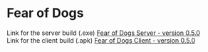 # Fear of Dogs
Link for the server build (.exe) [Fear of Dogs Server - version 0.5.0](https://drive.google.com/file/d/1p0g7arkoS9UAkPxschgL6S7vV1XNg-y6/view?usp=sharing) <br>
Link for the client build (.apk) [Fear of Dogs Client - version 0.5.0](https://drive.google.com/file/d/1r8Tn8TvCBJYJd4X_CekFAmMoiCzG9zxZ/view?usp=sharing)
